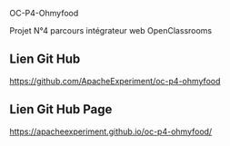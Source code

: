OC-P4-Ohmyfood

Projet N°4 parcours intégrateur web OpenClassrooms

## Lien Git Hub
https://github.com/ApacheExperiment/oc-p4-ohmyfood

## Lien Git Hub Page
https://apacheexperiment.github.io/oc-p4-ohmyfood/
